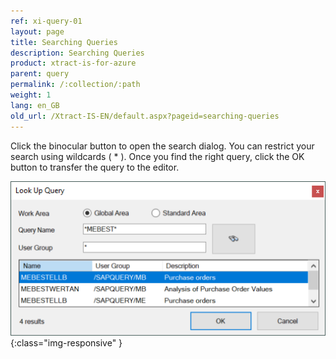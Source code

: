 ```yaml
---
ref: xi-query-01
layout: page
title: Searching Queries
description: Searching Queries
product: xtract-is-for-azure
parent: query
permalink: /:collection/:path
weight: 1
lang: en_GB
old_url: /Xtract-IS-EN/default.aspx?pageid=searching-queries
---
```


Click the binocular button to open the search dialog. You can restrict your search using wildcards ( * ). Once you find the right query, click the OK button to transfer the query to the editor.

![Query-Search](/img/content/Query-Search.png){:class="img-responsive" }